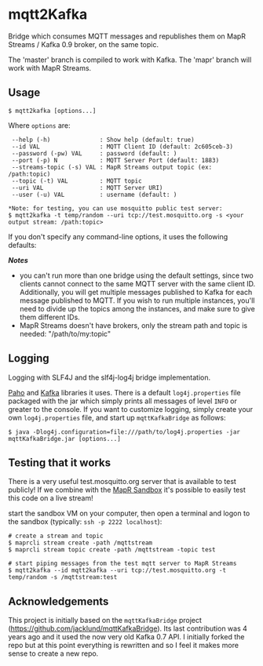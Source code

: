 # mqtt2Kafka

Bridge which consumes MQTT messages and republishes them on MapR Streams / Kafka 0.9 broker, on
the same topic.

The 'master' branch is compiled to work with Kafka. The 'mapr' branch will work with MapR Streams.
 
## Usage

    $ mqtt2kafka [options...]

Where `options` are:

     --help (-h)              : Show help (default: true)
     --id VAL                 : MQTT Client ID (default: 2c605ceb-3)
     --password (-pw) VAL     : password (default: )
     --port (-p) N            : MQTT Server Port (default: 1883)
     --streams-topic (-s) VAL : MapR Streams output topic (ex: /path:topic)
     --topic (-t) VAL         : MQTT topic
     --uri VAL                : MQTT Server URI)
     --user (-u) VAL          : username (default: )

    *Note: for testing, you can use mosquitto public test server:
    $ mqtt2kafka -t temp/random --uri tcp://test.mosquitto.org -s <your output stream: /path:topic>

If you don't specify any command-line options, it uses the following defaults:

***Notes*** 
- you can't run more than one bridge using the default settings, since two clients cannot connect to the same MQTT server with the same client ID. Additionally, you will get multiple messages published to Kafka for each message published to MQTT. If you wish to run multiple instances, you'll need to divide up the topics among the instances, and make sure to give them different IDs.
- MapR Streams doesn't have brokers, only the stream path and topic is needed: "/path/to/my:topic"

## Logging
Logging with SLF4J and the slf4j-log4j bridge implementation.

[Paho](http://www.eclipse.org/paho/) and [Kafka](http://kafka.apache.org/) libraries it uses. There is a default `log4j.properties` file packaged with the jar which simply prints all messages of level `INFO` or greater to the console. If you want to customize logging, simply create your own `log4j.properties` file, and start up `mqttKafkaBridge` as follows:

    $ java -Dlog4j.configuration=file:///path/to/log4j.properties -jar mqttKafkaBridge.jar [options...]

## Testing that it works
There is a very useful test.mosquitto.org server that is available to test publicly! If we combine with the [MapR Sandbox](https://www.mapr.com/products/mapr-sandbox-hadoop/download) it's possible to easily test this code on a live stream!

start the sandbox VM on your computer, then open a terminal and logon to the sandbox (typically: `ssh -p 2222 localhost`):
 
    # create a stream and topic
    $ maprcli stream create -path /mqttstream
    $ maprcli stream topic create -path /mqttstream -topic test
    
    # start piping messages from the test mqtt server to MapR Streams 
    $ mqtt2kafka --id mqtt2kafka --uri tcp://test.mosquitto.org -t temp/random -s /mqttstream:test
    
    
## Acknowledgements
This project is initially based on the `mqttKafkaBridge` project (https://github.com/jacklund/mqttKafkaBridge). Its last contribution was 4 years ago and it used the now very old Kafka 0.7 API. I initially forked the repo but at this point everything is rewritten and so I feel it makes more sense to create a new repo.

